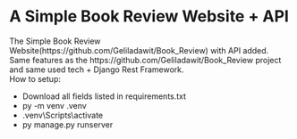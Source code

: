 <h1>A Simple Book Review Website + API</h1>
The Simple Book Review Website(https://github.com/Geliladawit/Book_Review) with API added.<br>
Same features as the https://github.com/Geliladawit/Book_Review project and same used tech + Django Rest Framework.<br>
How to setup:
<ul>
  <li>Download all fields listed in requirements.txt</li>
  <li> py -m venv .venv</li>
  <li>.venv\Scripts\activate</li>
  <li>py manage.py runserver</li>
</ul>
  

